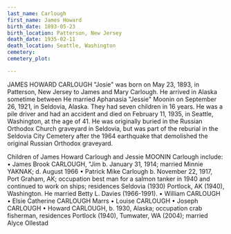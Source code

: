 ```yaml
---
last_name: Carlough
first_name: James Howard
birth_date: 1893-05-23
birth_location: Patterson, New Jersey
death_date: 1935-02-11
death_location: Seattle, Washington
cemetery: 
cemetery_plot: 

---
```


JAMES HOWARD CARLOUGH "Josie" was born on May 23, 1893, in Patterson, New Jersey to James and Mary Carlough. He arrived in Alaska sometime between He married Aphanasia "Jessie" Moonin on September 26, 1921, in Seldovia, Alaska. They had seven children in 16 years. He was a pile driver and had an accident and died on February 11, 1935, in Seattle, Washington, at the age of 41. He was originally buried in the Russian Orthodox Church graveyard in Seldovia, but was part of the reburial in the Seldovia City Cemetery after the 1964 earthquake that demolished the original Russian Orthodox graveyard.

Children of James Howard Carlough and Jessie MOONIN Carlough include:
•	James Brook CARLOUGH, "Jim b. January 31, 1914; married Minnie YAKNAK; d. August 1966
•	Patrick Mike Carlough b. November 22, 1917, Port Graham, AK; occupation best man for a salmon tanker in 1940 and continued to work on ships; residences Seldovia (1930) Portlock, AK (1940), Washington. He married Betty L. Davies (1966-1991).
•	William CARLOUGH
•	Elsie Catherine CARLOUGH Marrs
•	Louise CARLOUGH
•	Joseph CARLOUGH
•	Howard CARLOUGH, b. 1930, Alaska; occupation crab fisherman, residences Portlock (1940), Tumwater, WA (2004); married Alyce Ollestad







